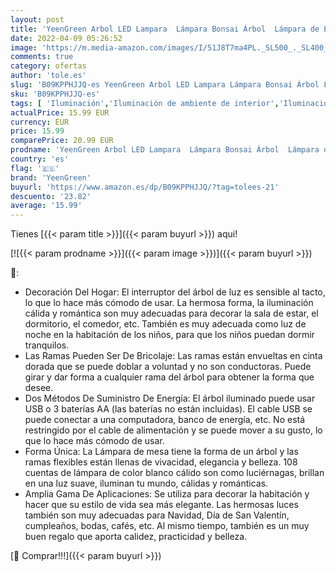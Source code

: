 ```yaml
---
layout: post
title: 'YeenGreen Arbol LED Lampara  Lámpara Bonsai Árbol  Lámpara de Escritorio Árbol  Luz de Noche Árbol  Abedul con Luces LED para Decoración Hogareña  Navidad  San Valentín  Cumpleaños   108 LED  '
date: 2022-04-09 05:26:52
image: 'https://m.media-amazon.com/images/I/51J8T7ma4PL._SL500_._SL400_.jpg'
comments: true
category: ofertas
author: 'tole.es'
slug: 'B09KPPHJJQ-es YeenGreen Arbol LED Lampara Lámpara Bonsai Árbol Lámpara...'
sku: 'B09KPPHJJQ-es'
tags: [ 'Iluminación','Iluminación de ambiente de interior','Iluminación de interior','Iluminación decorativa y para usos específicos de interior','navidad','yeengreen', ]
actualPrice: 15.99 EUR
currency: EUR
price: 15.99
comparePrice: 20.99 EUR
prodname: 'YeenGreen Arbol LED Lampara  Lámpara Bonsai Árbol  Lámpara de Escritorio Árbol  Luz de Noche Árbol  Abedul con Luces LED para Decoración Hogareña  Navidad  San Valentín  Cumpleaños   108 LED  '
country: 'es'
flag: '🇪🇸'
brand: 'YeenGreen'
buyurl: 'https://www.amazon.es/dp/B09KPPHJJQ/?tag=tolees-21'
descuento: '23.82'
average: '15.99'
---
```


Tienes [{{< param title >}}]({{< param buyurl >}}) aqui!

[![{{< param prodname >}}]({{< param image >}})]({{< param buyurl >}})

🔎:

- Decoración Del Hogar: El interruptor del árbol de luz es sensible al tacto, lo que lo hace más cómodo de usar. La hermosa forma, la iluminación cálida y romántica son muy adecuadas para decorar la sala de estar, el dormitorio, el comedor, etc. También es muy adecuada como luz de noche en la habitación de los niños, para que los niños puedan dormir tranquilos.
- Las Ramas Pueden Ser De Bricolaje: Las ramas están envueltas en cinta dorada que se puede doblar a voluntad y no son conductoras. Puede girar y dar forma a cualquier rama del árbol para obtener la forma que desee.
- Dos Métodos De Suministro De Energía: El árbol iluminado puede usar USB o 3 baterías AA (las baterías no están incluidas). El cable USB se puede conectar a una computadora, banco de energía, etc. No está restringido por el cable de alimentación y se puede mover a su gusto, lo que lo hace más cómodo de usar.
- Forma Única: La Lámpara de mesa tiene la forma de un árbol y las ramas flexibles están llenas de vivacidad, elegancia y belleza. 108 cuentas de lámpara de color blanco cálido son como luciérnagas, brillan en una luz suave, iluminan tu mundo, cálidas y románticas.
- Amplia Gama De Aplicaciones: Se utiliza para decorar la habitación y hacer que su estilo de vida sea más elegante. Las hermosas luces también son muy adecuadas para Navidad, Día de San Valentín, cumpleaños, bodas, cafés, etc. Al mismo tiempo, también es un muy buen regalo que aporta calidez, practicidad y belleza.

[🛒 Comprar!!!]({{< param buyurl >}})
